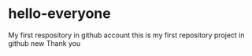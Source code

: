 # hello-everyone
My first respository in github account
this is my first repository project in github new
Thank you
